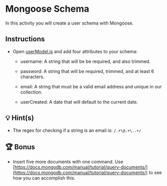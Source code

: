 # Mongoose Schema

In this activity you will create a user schema with Mongoose.

## Instructions

* Open [userModel.js](Unsolved/userModel.js) and add four attributes to your schema:

  * username: A string that will be be required, and also trimmed.

  * password: A string that will be required, trimmed, and at least 6 characters.

  * email: A string that must be a valid email address and unique in our collection.

  * userCreated: A date that will default to the current date.

## 💡 Hint(s)

* The regex for checking if a string is an email is: `/.+\@.+\..+/`

## 🏆 Bonus 

* Insert five more documents with one command. Use [https://docs.mongodb.com/manual/tutorial/query-documents/](https://docs.mongodb.com/manual/tutorial/query-documents/) to see how you can accomplish this.
